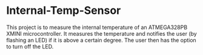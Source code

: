 # Internal-Temp-Sensor
This project is to measure the internal temperature of an ATMEGA328PB XMINI microcontroller. It measures the temperature and notifies the user (by flashing an LED) if it is above a certain degree. The user then has the option to turn off the LED.  
